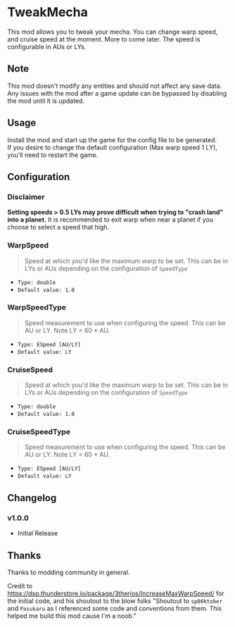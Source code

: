 # TweakMecha

This mod allows you to tweak your mecha. 
You can change warp speed, and cruise speed at the moment.  More to come later.
The speed is configurable in AUs or LYs.

## Note

This mod doesn't modify any entities and should not affect any save data.  
Any issues with the mod after a game update can be bypassed by disabling the mod until it is updated.

## Usage
Install the mod and start up the game for the config file to be generated.  
If you desire to change the default configuration (Max warp speed 1 LY), you'll need to restart the game.

## Configuration

### Disclaimer
**Setting speeds > 0.5 LYs may prove difficult when trying to "crash land" into a planet.**
It is recommended to exit warp when near a planet if you choose to select a speed that high.

### WarpSpeed
> Speed at which you'd like the maximum warp to be set. This can be in LYs or AUs depending on the configuration of `SpeedType`
- `Type: double`
- `Default value: 1.0`

### WarpSpeedType
> Speed measurement to use when configuring the speed. This can be AU or LY. Note LY = 60 * AU.
- `Type: ESpeed [AU/LY]`
- `Default value: LY`

### CruiseSpeed
> Speed at which you'd like the maximum warp to be set. This can be in LYs or AUs depending on the configuration of `SpeedType`
- `Type: double`
- `Default value: 1.0`

### CruiseSpeedType
> Speed measurement to use when configuring the speed. This can be AU or LY. Note LY = 60 * AU.
- `Type: ESpeed [AU/LY]`
- `Default value: LY`

## Changelog

### v1.0.0
- Initial Release

## Thanks
Thanks to modding community in general.


Credit to https://dsp.thunderstore.io/package/3therios/IncreaseMaxWarpSpeed/ for the initial code, and his shoutout to the blow folks
"Shoutout to `sp00ktober` and `Pasukaru` as I referenced some code and conventions from them. This helped me build this mod cause I'm a noob."